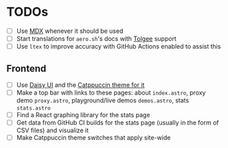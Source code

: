 # TODOs

- [ ] Use [MDX](https://mdxjs.com) whenever it should be used
- [ ] Start translations for `aero.sh`'s docs with [Tolgee](https://tolgee.io) support
- [ ] Use `ltex` to improve accuracy with GitHub Actions enabled to assist this

## Frontend

- [ ] Use [Daisy UI](https://daisyui.com) and the [Catppuccin theme for it](https://github.com/midiidev/catppuccin-daisyui)
- [ ] Make a top bar with links to these pages: about `index.astro`, proxy demo `proxy.astro`, playground/live demos `demos.astro`, stats `stats.astro`
- [ ] Find a React graphing library for the stats page
- [ ] Get data from GitHub CI builds for the stats page (usually in the form of CSV files) and visualize it
- [ ] Make Catppuccin theme switches that apply site-wide
